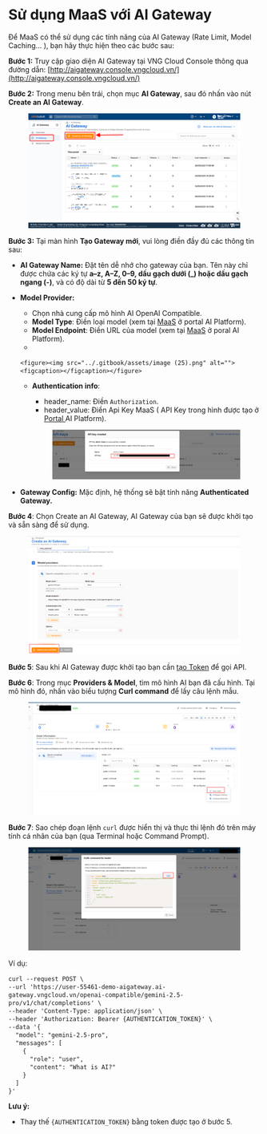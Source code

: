 # Sử dụng MaaS với AI Gateway

Để MaaS có thể sử dụng các tính năng của AI Gateway (Rate Limit, Model Caching... ), bạn hãy thực hiện theo các bước sau:

**Bước 1:** Truy cập giao diện AI Gateway tại VNG Cloud Console thông qua đường dẫn: [http://aigateway.console.vngcloud.vn/](http://aigateway.console.vngcloud.vn/)

**Bước 2:** Trong menu bên trái, chọn mục **AI Gateway**, sau đó nhấn vào nút **Create an AI Gateway**.

<figure><img src="../.gitbook/assets/image (5).png" alt=""><figcaption></figcaption></figure>

**Bước 3:** Tại màn hình **Tạo Gateway mới**, vui lòng điền đầy đủ các thông tin sau:

* **AI Gateway Name:** Đặt tên dễ nhớ cho gateway của bạn. Tên này chỉ được chứa các ký tự **a–z, A–Z, 0–9, dấu gạch dưới (\_) hoặc dấu gạch ngang (-)**, và có độ dài từ **5 đến 50 ký tự**.
* **Model Provider:**
  * Chọn nhà cung cấp mô hình AI OpenAI Compatible.
  * **Model Type**: Điền loại model (xem tại [MaaS](https://aiplatform.console.vngcloud.vn/models/md-37404b64-0656-4c85-978c-a6e1b84ea8ac) ở portal AI Platform).
  * **Model Endpoint**: Điền URL của model (xem tại [MaaS](https://aiplatform.console.vngcloud.vn/models/md-37404b64-0656-4c85-978c-a6e1b84ea8ac) ở poral AI Platform).
  *

      <figure><img src="../.gitbook/assets/image (25).png" alt=""><figcaption></figcaption></figure>
  *   **Authentication info**:

      * header\_name: Điền `Authorization`.
      * header\_value: Điền Api Key MaaS ( API Key trong hình được tạo ở [Portal ](https://aiplatform.console.vngcloud.vn/keys)AI Platform).

      <figure><img src="../.gitbook/assets/image (13).png" alt="123"><figcaption></figcaption></figure>
* **Gateway Config:** Mặc định, hệ thống sẽ bật tính năng **Authenticated Gateway.**

**Bước 4**: Chọn Create an AI Gateway, AI Gateway của bạn sẽ được khởi tạo và sẵn sàng để sử dụng.

<figure><img src="../.gitbook/assets/image (15).png" alt=""><figcaption></figcaption></figure>

**Bước 5**: Sau khi AI Gateway được khởi tạo bạn cần [tạo Token](https://docs.vngcloud.vn/vng-cloud-document/vn/ai-stack/ai-gateway/ai-gateway/lam-viec-voi-authentication-token) để gọi API.

**Bước 6**: Trong mục **Providers & Model**, tìm mô hình AI bạn đã cấu hình. Tại mô hình đó, nhấn vào biểu tượng **Curl command** để lấy câu lệnh mẫu.

<figure><img src="../.gitbook/assets/image (18).png" alt=""><figcaption></figcaption></figure>

**Bước 7**: Sao chép đoạn lệnh `curl` được hiển thị và thực thi lệnh đó trên máy tính cá nhân của bạn (qua Terminal hoặc Command Prompt).

<figure><img src="../.gitbook/assets/image (19).png" alt=""><figcaption></figcaption></figure>

Ví dụ:

```
curl --request POST \
--url 'https://user-55461-demo-aigateway.ai-gateway.vngcloud.vn/openai-compatible/gemini-2.5-pro/v1/chat/completions' \
--header 'Content-Type: application/json' \
--header 'Authorization: Bearer {AUTHENTICATION_TOKEN}' \
--data '{
  "model": "gemini-2.5-pro",
  "messages": [
    {
      "role": "user",
      "content": "What is AI?"
    }
  ]
}'
```

**Lưu ý:**

* Thay thế `{AUTHENTICATION_TOKEN}` bằng token được tạo ở bước 5.

